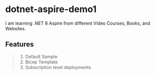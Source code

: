 # dotnet-aspire-demo1

I am learning .NET 8 Aspire from different Video Courses, Books, and Websites.

## Features

> 1. Default Sample
> 1. Bicep Template
> 1. Subscription level deployments
